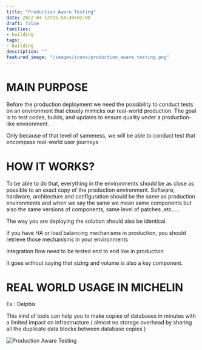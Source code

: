 ```yaml
---
title: "Production Aware Testing"
date: 2022-04-12T15:54:49+02:00
draft: false
families:
- building
tags:
- building
description: ""
featured_image: "/images/icons/production_aware_testing.png"
---
```


# MAIN PURPOSE

Before the production deployment we need the possibility to conduct tests on an environment that closely mimicks our real-world production.
The goal is to test codes, builds, and updates to ensure quality under a production-like environment.

Only because of that level of sameness, we will be able to conduct test that encompass real-world user journeys

# HOW IT WORKS?

To be able to do that, everything in the environments should be as close as possible to an exact copy of the production environment.
Software, hardware, architecture and configuration should be the same as production environments and when we say the same we mean same components but also the same versions of components, same level of patches ,etc…..

The way you are deploying the solution should also be identical.

If you have HA or load balancing mechanisms in production, you should retrieve those mechanisms in your environments

Integration flow need to be tested end to end like in production

It goes without saying that sizing and volume is also a key component.


# REAL WORLD USAGE IN MICHELIN

Ex : Delphix

This kind of tools can help you to make copies of databases in minutes with a limited impact on infrastructure ( almost no storage overhead by sharing all the duplicate data blocks between database copies )  

![Production Aware Testing](/images/building/production_aware_testing.png)
